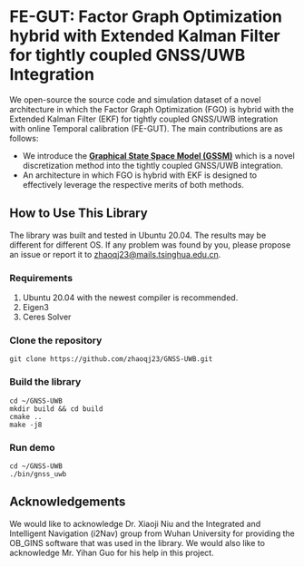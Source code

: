 # FE-GUT: Factor Graph Optimization hybrid with Extended Kalman Filter for tightly coupled GNSS/UWB Integration
We open-source the source code and simulation dataset of a novel architecture in which the Factor Graph Optimization (FGO) is hybrid with the Extended Kalman Filter (EKF) for tightly coupled GNSS/UWB integration with online Temporal calibration (FE-GUT). The main contributions are as follows:
* We introduce the **[Graphical State Space Model (GSSM)](https://github.com/shaolinbit/GraphicalStateSpaceModel)** which is a novel discretization method into the tightly coupled GNSS/UWB integration. 
* An architecture in which FGO is hybrid with EKF is designed to effectively leverage the respective merits of both methods.
## How to Use This Library
The library was built and tested in Ubuntu 20.04. The results may be different for different OS. If any problem was found by you, please propose an issue or report it to zhaoqj23@mails.tsinghua.edu.cn.
### Requirements
1) Ubuntu 20.04 with the newest compiler is recommended.
2) Eigen3
3) Ceres Solver
### Clone the repository
```git clone https://github.com/zhaoqj23/GNSS-UWB.git```
### Build the library
```
cd ~/GNSS-UWB
mkdir build && cd build
cmake ..
make -j8
```
### Run demo
```
cd ~/GNSS-UWB
./bin/gnss_uwb
```
## Acknowledgements
We would like to acknowledge Dr. Xiaoji Niu and the Integrated and Intelligent Navigation (i2Nav) group from Wuhan University for providing the OB_GINS software that was used in the library. We would also like to acknowledge Mr. Yihan Guo for his help in this project.
